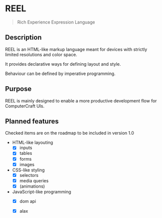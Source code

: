 # REEL
> Rich Experience Expression Language

## Description

REEL is an HTML-like markup language meant for devices with strictly limited resolutions and color space.

It provides declarative ways for defining layout and style.

Behaviour can be defined by imperative programming.

## Purpose

REEL is mainly designed to enable a more productive development flow for ComputerCraft UIs.

## Planned features

Checked items are on the roadmap to be included in version 1.0

- HTML-like layouting
    - [x] inputs
    - [x] tables
    - [x] forms
    - [x] images
- CSS-like styling
    - [x] selectors
    - [x] media queries
    - [x] (animations)
- JavaScript-like programming
    - [x] dom api
    - [x] alax

